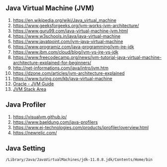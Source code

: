 ## Java Virtual Machine (JVM)

1. https://en.wikipedia.org/wiki/Java_virtual_machine
1. https://www.geeksforgeeks.org/jvm-works-jvm-architecture/
1. https://www.guru99.com/java-virtual-machine-jvm.html
1. https://www.w3schools.in/java/java-virtual-machine
1. https://www.javatpoint.com/jvm-java-virtual-machine
1. https://www.programiz.com/java-programming/jvm-jre-jdk
1. https://www.ibm.com/cloud/blog/jvm-vs-jre-vs-jdk
1. https://www.freecodecamp.org/news/jvm-tutorial-java-virtual-machine-architecture-explained-for-beginners/
1. http://net-informations.com/java/intro/jvm.htm
1. https://dzone.com/articles/jvm-architecture-explained
1. https://www.turing.com/kb/java-virtual-machine
1. [Oracle - JVM Guide](https://docs.oracle.com/en/java/javase/19/vm/java-virtual-machine-technology-overview.html#GUID-982B244A-9B01-479A-8651-CB6475019281)
1. [JVM Stack Area](https://www.geeksforgeeks.org/java-virtual-machine-jvm-stack-area/?ref=rp)


## Java Profiler
1. https://visualvm.github.io/
1. https://www.baeldung.com/java-profilers
1. https://www.ej-technologies.com/products/jprofiler/overview.html
1. https://newrelic.com/

## Java Setting
```
/Library/Java/JavaVirtualMachines/jdk-11.0.8.jdk/Contents/Home/bin
```
